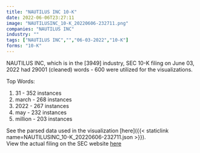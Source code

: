 ```yaml
---
title: "NAUTILUS INC 10-K"
date: 2022-06-06T23:27:11
image: "NAUTILUSINC_10-K_20220606-232711.png"
companies: "NAUTILUS INC"
industry: ""
tags: ["NAUTILUS INC","","06-03-2022","10-K"]
forms: "10-K"
---
```

NAUTILUS INC, which is in the  [3949] industry, SEC 10-K filing on June 03, 2022 had 29001 (cleaned) words - 600 were utilized for the visualizations.

Top Words:
1. 31 - 352 instances
2. march - 268 instances
3. 2022 - 267 instances
4. may - 232 instances
5. million - 203 instances


See the parsed data used in the visualization [here]({{< staticlink name=NAUTILUSINC_10-K_20220606-232711.json >}}).  
View the actual filing on the SEC website [here](https://www.sec.gov/Archives/edgar/data/1078207/0001078207-22-000114.txt)